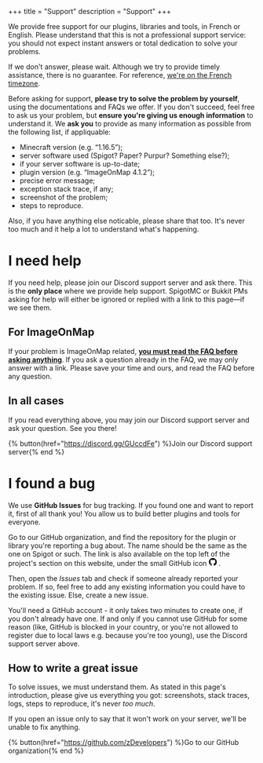 +++
title = "Support"
description = "Support"
+++

We provide free support for our plugins, libraries and tools, in French or English. Please understand that this is not a professional support service: you should not expect instant answers or total dedication to solve your problems.

If we don't answer, please wait. Although we try to provide timely assistance, there is no guarantee. For reference, [we're on the French timezone](https://time.is/Paris).

Before asking for support, **please try to solve the problem by yourself**, using the documentations and FAQs we offer. If you don't succeed, feel free to ask us your problem, but **ensure you're giving us enough information** to understand it. We **ask you** to provide as many information as possible from the following list, if appliquable:

- Minecraft version (e.g. “1.16.5”);
- server software used (Spigot? Paper? Purpur? Something else?);
- if your server software is up-to-date;
- plugin version (e.g. “ImageOnMap 4.1.2”);
- precise error message;
- exception stack trace, if any;
- screenshot of the problem;
- steps to reproduce.

Also, if you have anything else noticable, please share that too. It's never too much and it help a lot to understand what's happening.

# I need help

If you need help, please join our Discord support server and ask there. This is the **only place** where we provide help support. SpigotMC or Bukkit PMs asking for help will either be ignored or replied with a link to this page—if we see them.

## For ImageOnMap

If your problem is ImageOnMap related, [**you must read the FAQ before asking anything**](/imageonmap/faq). If you ask a question already in the FAQ, we may only answer with a link. Please save your time and ours, and read the FAQ before any question.

## In all cases

If you read everything above, you may join our Discord support server and ask your question. See you there!

{% button(href="https://discord.gg/GUccdFe") %}Join our Discord support server{% end %}

# I found a bug

We use **GitHub Issues** for bug tracking. If you found one and want to report it, first of all thank you! You allow us to build better plugins and tools for everyone.

Go to our GitHub organization, and find the repository for the plugin or library you're reporting a bug about. The name should be the same as the one on Spigot or such. The link is also available on the top left of the project's section on this website, under the small GitHub icon <svg xmlns="http://www.w3.org/2000/svg" viewBox="0 0 16 16" width="16" height="16"><path fill-rule="evenodd" d="M8 0C3.58 0 0 3.58 0 8c0 3.54 2.29 6.53 5.47 7.59.4.07.55-.17.55-.38 0-.19-.01-.82-.01-1.49-2.01.37-2.53-.49-2.69-.94-.09-.23-.48-.94-.82-1.13-.28-.15-.68-.52-.01-.53.63-.01 1.08.58 1.23.82.72 1.21 1.87.87 2.33.66.07-.52.28-.87.51-1.07-1.78-.2-3.64-.89-3.64-3.95 0-.87.31-1.59.82-2.15-.08-.2-.36-1.02.08-2.12 0 0 .67-.21 2.2.82.64-.18 1.32-.27 2-.27.68 0 1.36.09 2 .27 1.53-1.04 2.2-.82 2.2-.82.44 1.1.16 1.92.08 2.12.51.56.82 1.27.82 2.15 0 3.07-1.87 3.75-3.65 3.95.29.25.54.73.54 1.48 0 1.07-.01 1.93-.01 2.2 0 .21.15.46.55.38A8.013 8.013 0 0016 8c0-4.42-3.58-8-8-8z"></path></svg> .

Then, open the _Issues_ tab and check if someone already reported your problem. If so, feel free to add any existing information you could have to the existing issue. Else, create a new issue.

You'll need a GitHub account - it only takes two minutes to create one, if you don't already have one. If and only if you cannot use GitHub for some reason (like, GitHub is blocked in your country, or you're not allowed to register due to local laws e.g. because you're too young), use the Discord support server above.

## How to write a great issue

To solve issues, we must understand them. As stated in this page's introduction, please give us everything you got: screenshots, stack traces, logs, steps to reproduce, it's never _too much_.

If you open an issue only to say that it won't work on your server, we'll be unable to fix anything.

{% button(href="https://github.com/zDevelopers") %}Go to our GitHub organization{% end %}
